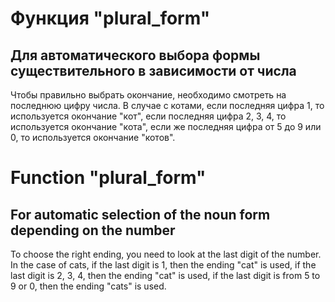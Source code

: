 # Функция "plural_form"
## Для автоматического выбора формы существительного в зависимости от числа
Чтобы правильно выбрать окончание, необходимо смотреть 
на последнюю цифру числа. В случае с котами, если последняя 
цифра 1, то используется окончание "кот", если последняя 
цифра 2, 3, 4, то используется окончание "кота", если же 
последняя цифра от 5 до 9 или 0, то используется окончание 
"котов".
# Function "plural_form"
## For automatic selection of the noun form depending on the number
To choose the right ending, you need to look
at the last digit of the number. In the case of cats, if the last
digit is 1, then the ending "cat" is used, if the last
digit is 2, 3, 4, then the ending "cat" is used, if
the last digit is from 5 to 9 or 0, then the ending
"cats" is used.
